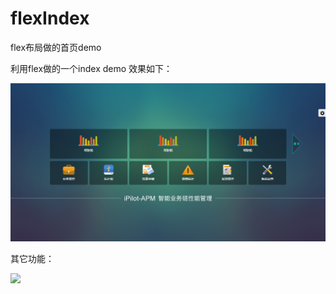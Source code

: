 # flexIndex
flex布局做的首页demo

利用flex做的一个index demo 效果如下：

![](images/flex.png)

其它功能：

![](images/flex.gif)
